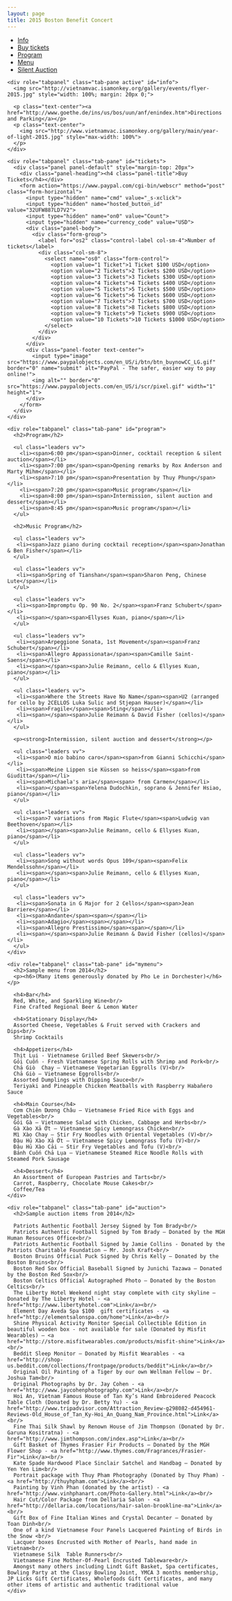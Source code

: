 ```yaml
---
layout: page
title: 2015 Boston Benefit Concert
---
```

<div role="tabpanel">

  <!-- Nav tabs -->
  <ul class="nav nav-pills vv" role="tablist">
    <li role="presentation" class="active"><a href="#info" role="tab" data-toggle="tab">Info</a></li>
    <li role="presentation"><a href="#tickets" role="tab" data-toggle="tab">Buy tickets</a></li>
    <li role="presentation"><a href="#program" role="tab" data-toggle="tab">Program</a></li>
    <li role="presentation"><a href="#mymenu" role="tab" data-toggle="tab">Menu</a></li>
    <li role="presentation"><a href="#auction" role="tab" data-toggle="tab">Silent Auction</a></li>
 </ul>

  <!-- Tab panes -->
  <div class="tab-content">

    <div role="tabpanel" class="tab-pane active" id="info">
      <img src="http://vietnamvac.isamonkey.org/gallery/events/flyer-2015.jpg" style="width: 100%; margin: 20px 0;">

      <p class="text-center"><a href="http://www.goethe.de/ins/us/bos/uun/anf/enindex.htm">Directions and Parking</a></p> 
      <p class="text-center">
        <img src="http://www.vietnamvac.isamonkey.org/gallery/main/year-of-light-2015.jpg" style="max-width: 100%">
      </p>
    </div>

    <div role="tabpanel" class="tab-pane" id="tickets">
      <div class="panel panel-default" style="margin-top: 20px">
        <div class="panel-heading"><h4 class="panel-title">Buy Tickets</h4></div>
        <form action="https://www.paypal.com/cgi-bin/webscr" method="post" class="form-horizontal">
          <input type="hidden" name="cmd" value="_s-xclick">
          <input type="hidden" name="hosted_button_id" value="32UFW887LD7V2">
          <input type="hidden" name="on0" value="Count">
          <input type="hidden" name="currency_code" value="USD">
          <div class="panel-body">
            <div class="form-group">
              <label for="os2" class="control-label col-sm-4">Number of tickets</label>
              <div class="col-sm-8">
                <select name="os0" class="form-control">
                  <option value="1 Ticket">1 Ticket $100 USD</option>
                  <option value="2 Tickets">2 Tickets $200 USD</option>
                  <option value="3 Tickets">3 Tickets $300 USD</option>
                  <option value="4 Tickets">4 Tickets $400 USD</option>
                  <option value="5 Tickets">5 Tickets $500 USD</option>
                  <option value="6 Tickets">6 Tickets $600 USD</option>
                  <option value="7 Tickets">7 Tickets $700 USD</option>
                  <option value="8 Tickets">8 Tickets $800 USD</option>
                  <option value="9 Tickets">9 Tickets $900 USD</option>
                  <option value="10 Tickets">10 Tickets $1000 USD</option>
                </select> 
              </div>
            </div>
          </div>
          <div class="panel-footer text-center">
            <input type="image" src="https://www.paypalobjects.com/en_US/i/btn/btn_buynowCC_LG.gif" border="0" name="submit" alt="PayPal - The safer, easier way to pay online!">
            <img alt="" border="0" src="https://www.paypalobjects.com/en_US/i/scr/pixel.gif" width="1" height="1">
          </div>
        </form>
      </div>
    </div>

    <div role="tabpanel" class="tab-pane" id="program">
      <h2>Program</h2>

      <ul class="leaders vv">
        <li><span>6:00 pm</span><span>Dinner, cocktail reception & silent auction</span></li>
        <li><span>7:00 pm</span><span>Opening remarks by Rox Anderson and Marty Mihm</span></li>
        <li><span>7:10 pm</span><span>Presentation by Thuy Phung</span></li>
        <li><span>7:20 pm</span><span>Music program</span></li>
        <li><span>8:00 pm</span><span>Intermission, silent auction and dessert</span></li>
        <li><span>8:45 pm</span><span>Music program</span></li>
      </ul>

      <h2>Music Program</h2>

      <ul class="leaders vv">
       <li><span>Jazz piano during cocktail reception</span><span>Jonathan & Ben Fisher</span></li>
      </ul>

      <ul class="leaders vv">
       <li><span>Spring of Tianshan</span><span>Sharon Peng, Chinese Lute</span></li>
      </ul>

      <ul class="leaders vv">
       <li><span>Impromptu Op. 90 No. 2</span><span>Franz Schubert</span></li>
       <li><span></span><span>Ellyses Kuan, piano</span></li>
      </ul>

      <ul class="leaders vv">
       <li><span>Arpeggione Sonata, 1st Movement</span><span>Franz Schubert</span></li>
       <li><span>Allegro Appassionata</span><span>Camille Saint-Saens</span></li>
       <li><span></span><span>Julie Reimann, cello & Ellyses Kuan, piano</span></li>
      </ul>

      <ul class="leaders vv">
       <li><span>Where the Streets Have No Name</span><span>U2 (arranged for cello by 2CELLOS Luka Sulic and Stjepan Hauser)</span></li>
       <li><span>Fragile</span><span>Sting</span></li>
       <li><span></span><span>Julie Reimann & David Fisher (cellos)</span></li>
      </ul>

      <p><strong>Intermission, silent auction and dessert</strong></p>

      <ul class="leaders vv">
       <li><span>O mio babino caro</span><span>from Gianni Schicchi</span></li>
       <li><span>Meine Lippen sie Küssen so heiss</span><span>from Giuditta</span></li>
       <li><span>Michaela's aria</span><span> from Carmen</span></li>
       <li><span></span><span>Yelena Dudochkin, soprano & Jennifer Hsiao, piano</span></li>
      </ul>

      <ul class="leaders vv">
       <li><span>7 variations from Magic Flute</span><span>Ludwig van Beethoven</span></li>
       <li><span></span><span>Julie Reimann, cello & Ellyses Kuan, piano</span></li>
      </ul>

      <ul class="leaders vv">
       <li><span>Song without words Opus 109</span><span>Felix Mendelssohn</span></li>
       <li><span></span><span>Julie Reimann, cello & Ellyses Kuan, piano</span></li>
      </ul>

      <ul class="leaders vv">
       <li><span>Sonata in G Major for 2 Cellos</span><span>Jean Barriere</span></li>
       <li><span>Andante</span><span></span></li>
       <li><span>Adagio</span><span></span></li>
       <li><span>Allegro Prestissimo</span><span></span></li>
       <li><span></span><span>Julie Reimann & David Fisher (cellos)</span></li>
      </ul>
    </div>

    <div role="tabpanel" class="tab-pane" id="mymenu">
      <h2>Sample menu from 2014</h2>
      <p><h6>(Many items generously donated by Pho Le in Dorchester)</h6></p>

      <h4>Bar</h4>
      Red, White, and Sparkling Wine<br/>
      Fine Crafted Regional Beer & Lemon Water

      <h4>Stationary Display</h4>
      Assorted Cheese, Vegetables & Fruit served with Crackers and Dips<br/>
      Shrimp Cocktails

      <h4>Appetizers</h4>
      Thịt Lụi - Vietnamese Grilled Beef Skewers<br/>
      Gỏi Cuốn - Fresh Vietnamese Spring Rolls with Shrimp and Pork<br/>
      Chả Giò  Chay – Vietnamese Vegetarian Eggrolls (V)<br/>
      Chả Giò – Vietnamese Eggrolls<br/>
      Assorted Dumplings with Dipping Sauce<br/>
      Teriyaki and Pineapple Chicken Meatballs with Raspberry Habañero Sauce

      <h4>Main Course</h4>
      Cơm Chiên Dương Châu – Vietnamese Fried Rice with Eggs and Vegetables<br/>
      Gỏi Gà – Vietnamese Salad with Chicken, Cabbage and Herbs<br/>
      Gà Xào Xả Ớt – Vietnamese Spicy Lemongrass Chicken<br/>
      Mì Xào Chay – Stir Fry Noodles with Oriental Vegetables (V)<br/>
      Đậu Hủ Xào Xả Ớt – Vietnamese Spicy Lemongrass Tofu (V)<br/>
      Đậu Hủ Xào Cải – Stir Fry Vegetables and Tofu (V)<br/>
      Bánh Cuốn Chả Lụa – Vietnamese Steamed Rice Noodle Rolls with Steamed Pork Sausage

      <h4>Dessert</h4>
      An Assortment of European Pastries and Tarts<br/>
      Carrot, Raspberry, Chocolate Mouse Cakes<br/>
      Coffee/Tea
    </div>

    <div role="tabpanel" class="tab-pane" id="auction">
      <h2>Sample auction items from 2014</h2>

      Patriots Authentic Football Jersey Signed by Tom Brady<br/>
      Patriots Authentic Football Signed by Tom Brady – Donated by the MGH Human Resources Office<br/>
      Patriots Authentic Football Signed by Jamie Collins - Donated by the Patriots Charitable Foundation – Mr. Josh Kraft<br/>
      Boston Bruins Official Puck Signed by Chris Kelly – Donated by the Boston Bruins<br/>
      Boston Red Sox Official Baseball Signed by Junichi Tazawa – Donated by the Boston Red Sox<br/>
      Boston Celtics Official Autographed Photo – Donated by the Boston Celtics<br/>
      The Liberty Hotel Weekend night stay complete with city skyline – Donated by The Liberty Hotel - <a href="http://www.libertyhotel.com">Link</a><br/>
      Element Day Aveda Spa $100  gift certificates - <a href="http://elementsalonspa.com/home">Link</a><br/>
      Shine Physical Activity Monitor Special Collectible Edition in beautiful wooden box - not available for sale (Donated by Misfit Wearables) – <a href="http://store.misfitwearables.com/products/misfit-shine">Link</a><br/>
      Beddit Sleep Monitor – Donated by Misfit Wearables - <a href="http://shop-us.beddit.com/collections/frontpage/products/beddit">Link</a><br/>
      Original Oil Painting of a Tiger by our own Wellman Fellow – Dr. Joshua Tam<br/>
      Original Photographs by Dr. Jay Cohen - <a href="http://www.jaycohenphotography.com">Link</a><br/>
      Hoi An, Vietnam Famous House of Tan Ky’s Hand Embroidered Peacock Table Cloth (Donated by Dr. Betty Yu) - <a href="http://www.tripadvisor.com/Attraction_Review-g298082-d454961-Reviews-Old_House_of_Tan_Ky-Hoi_An_Quang_Nam_Province.html">Link</a><br/>
      Fine Thai Silk Shawl by Renown House of Jim Thompson (Donated by Dr. Garuna Kositratna) - <a href="http://www.jimthompson.com/index.asp">Link</a><br/>
      Gift Basket of Thymes Frasier Fir Products – Donated by the MGH Flower Shop - <a href="http://www.thymes.com/Fragrances/Frasier-Fir">Link</a><br/>
      Kate Spade Hardwood Place Sinclair Satchel and Handbag – Donated by Yen Yen Lim<br/>
      Portrait package with Thuy Pham Photography (Donated by Thuy Pham) - <a href="http://thuyhpham.com">Link</a><br/>
      Painting by Vinh Phan (donated by the artist) - <a href="http://www.vinhphanart.com/Photo-Gallery.html">Link</a><br/>
      Hair Cut/Color Package from Dellaria Salon - <a href="http://dellaria.com/locations/hair-salon-brookline-ma">Link</a><br/>
      Gift Box of Fine Italian Wines and Crystal Decanter – Donated by Toan Dinh<br/>
      One of a kind Vietnamese Four Panels Lacquered Painting of Birds in the Snow <br/>
      Lacquer boxes Encrusted with Mother of Pearls, hand made in Vietnam<br/>
      Vietnamese Silk  Table Runners<br/>
      Vietnamese Fine Mother-Of-Pearl Encrusted Tableware<br/>
      Amongst many others including Lindt Gift Basket, Spa certificates, Bowling Party at the Classy Bowling Joint, YMCA 3 months membership, JP Licks Gift Certificates, Wholefoods Gift Certificates, and many other items of artistic and authentic traditional value
    </div>
  </div>

</div>